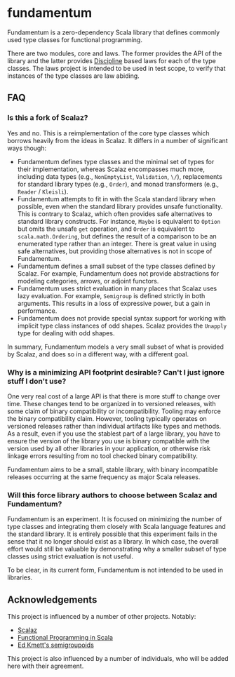 fundamentum
===========

Fundamentum is a zero-dependency Scala library that defines commonly used type classes for functional programming.

There are two modules, core and laws. The former provides the API of the library and the latter provides [Discipline](http://github.com/typelevel/discipline) based laws for each of the type classes. The laws project is intended to be used in test scope, to verify that instances of the type classes are law abiding.

## FAQ

### Is this a fork of Scalaz?

Yes and no. This is a reimplementation of the core type classes which borrows heavily from the ideas in Scalaz. It differs in a number of significant ways though:

 - Fundamentum defines type classes and the minimal set of types for their implementation, whereas Scalaz encompasses much more, including data types (e.g., `NonEmptyList`, `Validation`, `\/`), replacements for standard library types (e.g., `Order`), and monad transformers (e.g., `Reader` / `Kleisli`).
 - Fundamentum attempts to fit in with the Scala standard library when possible, even when the standard library provides unsafe functionality. This is contrary to Scalaz, which often provides safe alternatives to standard library constructs. For instance, `Maybe` is equivalent to `Option` but omits the unsafe `get` operation, and `Order` is equivalent to `scala.math.Ordering`, but defines the result of a comparison to be an enumerated type rather than an integer. There is great value in using safe alternatives, but providing those alternatives is not in scope of Fundamentum.
 - Fundamentum defines a small subset of the type classes defined by Scalaz. For example, Fundamentum does not provide abstractions for modeling categories, arrows, or adjoint functors.
 - Fundamentum uses strict evaluation in many places that Scalaz uses lazy evaluation. For example, `Semigroup` is defined strictly in both arguments. This results in a loss of expressive power, but a gain in performance.
 - Fundamentum does not provide special syntax support for working with implicit type class instances of odd shapes. Scalaz provides the `Unapply` type for dealing with odd shapes.

In summary, Fundamentum models a very small subset of what is provided by Scalaz, and does so in a different way, with a different goal.

### Why is a minimizing API footprint desirable? Can't I just ignore stuff I don't use?

One very real cost of a large API is that there is more stuff to change over time. These changes tend to be organized in to versioned releases, with some claim of binary compatibility or incompatibility. Tooling may enforce the binary compatibility claim. However, tooling typically operates on versioned releases rather than individual artifacts like types and methods. As a result, even if you use the stablest part of a large library, you have to ensure the version of the library you use is binary compatible with the version used by all other libraries in your application, or otherwise risk linkage errors resulting from no tool checked binary compatibility.

Fundamentum aims to be a small, stable library, with binary incompatible releases occurring at the same frequency as major Scala releases.

### Will this force library authors to choose between Scalaz and Fundamentum?

Fundamentum is an experiment. It is focused on minimizing the number of type classes and integrating them closely with Scala language features and the standard library. It is entirely possible that this experiment fails in the sense that it no longer should exist as a library. In which case, the overall effort would still be valuable by demonstrating why a smaller subset of type classes using strict evaluation is not useful.

To be clear, in its current form, Fundamentum is not intended to be used in libraries.

## Acknowledgements

This project is influenced by a number of other projects. Notably:

 - [Scalaz](http://github.com/scalaz/scalaz)
 - [Functional Programming in Scala](http://www.manning.com/bjarnason/)
 - [Ed Kmett's semigroupoids](https://hackage.haskell.org/package/semigroupoids)

This project is also influenced by a number of individuals, who will be added here with their agreement.

